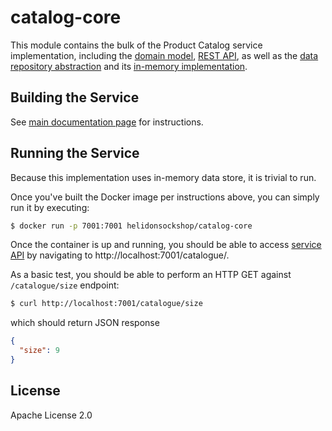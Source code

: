 # catalog-core

This module contains the bulk of the Product Catalog service implementation, including the 
[domain model](./src/main/java/io/helidon/examples/sockshop/catalog/Sock.java), 
[REST API](./src/main/java/io/helidon/examples/sockshop/catalog/CatalogResource.java), as well as the
[data repository abstraction](./src/main/java/io/helidon/examples/sockshop/catalog/CatalogRepository.java) 
and its [in-memory implementation](./src/main/java/io/helidon/examples/sockshop/catalog/DefaultCatalogRepository.java).

## Building the Service

See [main documentation page](../README.md#building-the-service) for instructions.

## Running the Service

Because this implementation uses in-memory data store, it is trivial to run.

Once you've built the Docker image per instructions above, you can simply run it by executing:

```bash
$ docker run -p 7001:7001 helidonsockshop/catalog-core
``` 

Once the container is up and running, you should be able to access [service API](../README.md#api) 
by navigating to http://localhost:7001/catalogue/.

As a basic test, you should be able to perform an HTTP GET against `/catalogue/size` endpoint:

```bash
$ curl http://localhost:7001/catalogue/size
``` 
which should return JSON response
```json
{
  "size": 9
}
```

## License

Apache License 2.0
